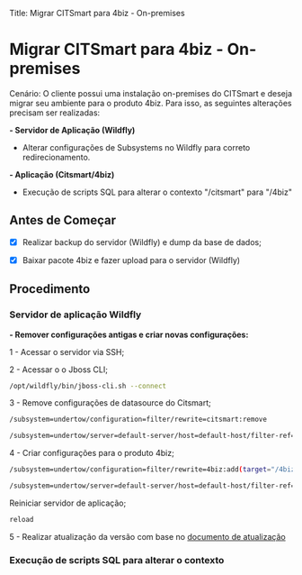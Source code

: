 Title: Migrar CITSmart para 4biz - On-premises

#  Migrar CITSmart para 4biz - On-premises

Cenário: O cliente possui uma instalação on-premises do CITSmart e deseja migrar seu ambiente para o produto 4biz. Para isso, as seguintes alterações precisam ser realizadas:

**- Servidor de Aplicação (Wildfly)**

- Alterar configurações de Subsystems no Wildfly para correto redirecionamento.

**- Aplicação (Citsmart/4biz)**

- Execução de scripts SQL para alterar o contexto "/citsmart" para "/4biz"


## Antes de Começar

- [X] Realizar backup do servidor (Wildfly) e dump da base de dados;

- [X] Baixar pacote 4biz e fazer upload para o servidor (Wildfly)

## Procedimento

### Servidor de aplicação Wildfly

**- Remover configurações antigas e criar novas configurações:**

1 - Acessar o servidor via SSH;

2 - Acessar o o Jboss CLI;

```sh
/opt/wildfly/bin/jboss-cli.sh --connect
```
3 - Remove configurações de datasource do Citsmart;

```sh
/subsystem=undertow/configuration=filter/rewrite=citsmart:remove
```

```sh
/subsystem=undertow/server=default-server/host=default-host/filter-ref=citsmart:remove
```
4 - Criar configurações para o produto 4biz;

```sh
/subsystem=undertow/configuration=filter/rewrite=4biz:add(target="/4biz")
```

```sh
/subsystem=undertow/server=default-server/host=default-host/filter-ref=4biz:add(predicate="regex('\^/?\$') and equals(/4biz)")

```
Reiniciar servidor de aplicação;

```sh
reload
```

5 - Realizar atualização da versão com base no [documento de atualização][1]

### Execução de scripts SQL para alterar o contexto

[1]:https://infra.run2biz.com/app/update-cit-4biz.html
